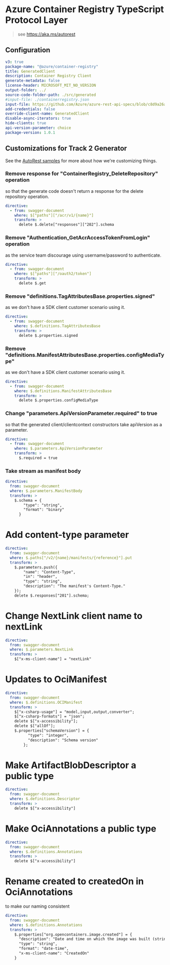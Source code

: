 # Azure Container Registry TypeScript Protocol Layer

> see https://aka.ms/autorest

## Configuration

```yaml
v3: true
package-name: "@azure/container-registry"
title: GeneratedClient
description: Container Registry Client
generate-metadata: false
license-header: MICROSOFT_MIT_NO_VERSION
output-folder: ../
source-code-folder-path: ./src/generated
#input-file: ./containerregistry.json
input-file: https://github.com/Azure/azure-rest-api-specs/blob/c8d9a26a2857828e095903efa72512cf3a76c15d/specification/containerregistry/data-plane/Azure.ContainerRegistry/stable/2021-07-01/containerregistry.json
add-credentials: false
override-client-name: GeneratedClient
disable-async-iterators: true
hide-clients: true
api-version-parameter: choice
package-version: 1.0.1
```

## Customizations for Track 2 Generator

See the [AutoRest samples](https://github.com/Azure/autorest/tree/master/Samples/3b-custom-transformations)
for more about how we're customizing things.

### Remove response for "ContainerRegistry_DeleteRepository" operation

so that the generate code doesn't return a response for the delete repository operation.

```yaml
directive:
  - from: swagger-document
    where: $["paths"]["/acr/v1/{name}"]
    transform: >
      delete $.delete["responses"]["202"].schema
```

### Remove "Authentication_GetAcrAccessTokenFromLogin" operation

as the service team discourage using username/password to authenticate.

```yaml
directive:
  - from: swagger-document
    where: $["paths"]["/oauth2/token"]
    transform: >
      delete $.get
```

### Remove "definitions.TagAttributesBase.properties.signed"

as we don't have a SDK client customer scenario using it.

```yaml
directive:
  - from: swagger-document
    where: $.definitions.TagAttributesBase
    transform: >
      delete $.properties.signed
```

### Remove "definitions.ManifestAttributesBase.properties.configMediaType"

as we don't have a SDK client customer scenario using it.

```yaml
directive:
  - from: swagger-document
    where: $.definitions.ManifestAttributesBase
    transform: >
      delete $.properties.configMediaType
```

### Change "parameters.ApiVersionParameter.required" to true

so that the generated client/clientcontext constructors take apiVersion as a parameter.

```yaml
directive:
  - from: swagger-document
    where: $.parameters.ApiVersionParameter
    transform: >
      $.required = true
```

### Take stream as manifest body

```yaml
directive:
  from: swagger-document
  where: $.parameters.ManifestBody
  transform: >
    $.schema = {
        "type": "string",
        "format": "binary"
      }
```

# Add content-type parameter

```yaml
directive:
  from: swagger-document
  where: $.paths["/v2/{name}/manifests/{reference}"].put
  transform: >
    $.parameters.push({
        "name": "Content-Type",
        "in": "header",
        "type": "string",
        "description": "The manifest's Content-Type."
    });
    delete $.responses["201"].schema;
```

# Change NextLink client name to nextLink

```yaml
directive:
  from: swagger-document
  where: $.parameters.NextLink
  transform: >
    $["x-ms-client-name"] = "nextLink"
```

# Updates to OciManifest

```yaml
directive:
  from: swagger-document
  where: $.definitions.OCIManifest
  transform: >
    $["x-csharp-usage"] = "model,input,output,converter";
    $["x-csharp-formats"] = "json";
    delete $["x-accessibility"];
    delete $["allOf"];
    $.properties["schemaVersion"] = {
          "type": "integer",
          "description": "Schema version"
        };
```

# Make ArtifactBlobDescriptor a public type

```yaml
directive:
  from: swagger-document
  where: $.definitions.Descriptor
  transform: >
    delete $["x-accessibility"]
```

# Make OciAnnotations a public type

```yaml
directive:
  from: swagger-document
  where: $.definitions.Annotations
  transform: >
    delete $["x-accessibility"]
```

# Rename created to createdOn in OciAnnotations

to make our naming consistent

```yaml
directive:
  from: swagger-document
  where: $.definitions.Annotations
  transform: >
    $.properties["org.opencontainers.image.created"] = {
      "description": "Date and time on which the image was built (string, date-time as defined by https://tools.ietf.org/html/rfc3339#section-5.6)",
      "type": "string",
      "format": "date-time",
      "x-ms-client-name": "CreatedOn"
    }
```
